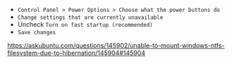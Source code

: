 - `Control Panel > Power Options > Choose what the power buttons do`
- `Change settings that are currently unavailable`
- Uncheck `Turn on fast startup (recommended)`
- `Save changes`

https://askubuntu.com/questions/145902/unable-to-mount-windows-ntfs-filesystem-due-to-hibernation/145904#145904
